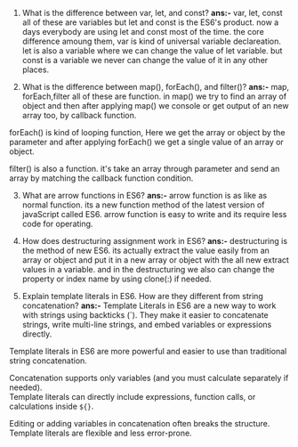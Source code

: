 1. What is the difference between var, let, and const?
**ans:-** var, let, const all of these are variables but let and const is the ES6's product. now a days everybody are using let and const most of the time. the core difference amoung them, var is kind of universal variable declareation. let is also a variable where we can change the value of let variable. but const is a variable  we never can change the value of it in any other places.

2. What is the difference between map(), forEach(), and filter()?
**ans:-** map, forEach,filter all of these are function. in map() we try to find an array of object and then after applying map() we console or get output of an new array too, by callback function. 

forEach() is kind of looping function, Here we get the array or object by the parameter and after applying forEach() we get a single value of an array or object.  

filter() is also a function. it's take an array through parameter and send an array by matching the callback function condition.

3. What are arrow functions in ES6?
**ans:-** arrow function is as like as normal function. its a new function method of the latest version of javaScript called ES6. arrow function is easy to write and its require less code for operating.

4. How does destructuring assignment work in ES6?
**ans:-** destructuring is the method of new ES6. its actually extract the value easily from an array or object and put it in a new array or object with the all new extract values in a variable. and in the destructuring we also can change the property or index name by using clone(:) if needed. 

5. Explain template literals in ES6. How are they different from string concatenation?
**ans:-** Template Literals in ES6 are a new way to work with strings using backticks (`). They make it easier to concatenate strings, write multi-line strings, and embed variables or expressions directly.

Template literals in ES6 are more powerful and easier to use than traditional string concatenation.

Concatenation supports only variables (and you must calculate separately if needed).  
Template literals can directly include expressions, function calls, or calculations inside `${}`.

Editing or adding variables in concatenation often breaks the structure.  
Template literals are flexible and less error-prone.
